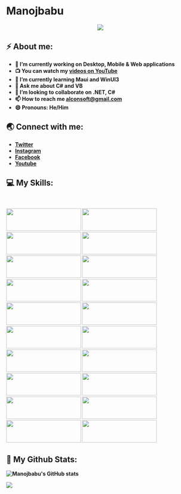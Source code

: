 <!--<img alt="Hi, I’m Manojbabu" src="https://user-images.githubusercontent.com/83714923/142685420-a915c605-bb0e-434d-adb7-9fa55bebeaa0.gif" style="width:100%;height:120px;">-->
<h1><b>Manojbabu<b></h1>
<p align="center"><img src="https://visitor-badge.laobi.icu/badge?page_id=manusoft" style="max-width: 100%;"></p>

<h2>⚡ About me:</h2>

- 🔭 I’m currently working on **Desktop**, Mobile & **Web** applications
- 📺 You can watch my [videos on YouTube](https://www.youtube.com/channel/UCoMM7wGVmR85X_VwpByChlA)
- 🌱 I’m currently learning **Maui and WinUI3**
- 💬 Ask me about **C# and VB** 
- 💞️ I’m looking to collaborate on **.NET, C#**
- 📫 How to reach me **alconsoft@gmail.com**
- 😄 Pronouns: He/Him

<h2>🌏 Connect with me:</h2>

- [Twitter](https://twitter.com/alconsoft)
- [Instagram](https://www.instagram.com/man0jbabu/) 
- [Facebook](https://www.facebook.com/manuven)
- [Youtube](https://www.youtube.com/channel/UCoMM7wGVmR85X_VwpByChlA)

<h2>💻 My Skills:</h2><br>
<p>  
  <img src="https://img.shields.io/badge/MAUI-004E8C?style=for-the-badge&logo=.net&logoColor=yellow" style="width:200px;height:60px;"/>
  <img src="https://img.shields.io/badge/WINUI-3-004E8C?style=for-the-badge&logo=.net&logoColor=yellow" style="width:200px;height:60px;"/>
  <img src="https://img.shields.io/badge/visual%20basic-004E8C?style=for-the-badge&logo=.net&logoColor=yellow" style="width:200px;height:60px;"/>
  <img src="https://img.shields.io/badge/C%20SHARP-9A4993?style=for-the-badge&logo=.net&logoColor=yellow" style="width:200px;height:60px;"/>
  <img src="https://img.shields.io/badge/asp.net-FF9930?style=for-the-badge&logo=.net&logoColor" style="width:200px;height:60px;"/>
  
  <img src="https://img.shields.io/badge/Java-orange?style=for-the-badge&logo=java&logoColor=blue" style="width:200px;height:60px;"/>
  
  <img src="https://img.shields.io/badge/flutter-69B7F9?style=for-the-badge&logo=flutter&logoColor=173A79" style="width:200px;height:60px;"/>
  <img src="https://img.shields.io/badge/dart-FCD006?style=for-the-badge&logo=dart&logoColor=173A79" style="width:200px;height:60px;"/>
  <img src="https://img.shields.io/badge/react-black?style=for-the-badge&logo=react&logoColor=5ADAFD" style="width:200px;height:60px;"/>
  <img src="https://img.shields.io/badge/nodejs-8CC64C?style=for-the-badge&logo=node.js&logoColor=red"style="width:200px;height:60px;"/>
  <img src="https://img.shields.io/badge/php-788AC8?style=for-the-badge&logo=php&logoColor=black" style="width:200px;height:60px;"/>
  
  <img src="https://img.shields.io/badge/jquery-black?style=for-the-badge&logo=jquery&logoColor=0B66AD" style="width:200px;height:60px;"/>
  <img src="https://img.shields.io/badge/bootstrap-7E12FB?style=for-the-badge&logo=bootstrap&logoColor=white" style="width:200px;height:60px;"/>
  <img src="https://img.shields.io/badge/html5-E44D26?style=for-the-badge&logo=html5&logoColor=white" style="width:200px;height:60px;"/>
  <img src="https://img.shields.io/badge/css3-0170BA?style=for-the-badge&logo=css3&logoColor" style="width:200px;height:60px;"/>
  <img src="https://img.shields.io/badge/javascript-black?style=for-the-badge&logo=javascript&logoColor=F7DF1E" style="width:200px;height:60px;"/>
  
  <img src="https://img.shields.io/badge/c-659AD2?style=for-the-badge&logo=c&logoColor=5C2D91" style="width:200px;height:60px;"/>
  <img src="https://img.shields.io/badge/fortran-DFB317?style=for-the-badge&logo=fortran&logoColor" style="width:200px;height:60px;"/>
  <img src="https://img.shields.io/badge/cobol-0170BA?style=for-the-badge&logo=cobol&logoColor=blue" style="width:200px;height:60px;"/>
  <img src="https://img.shields.io/badge/q-basic-1ABC9C?style=for-the-badge&logo=q-basic&logoColor" style="width:200px;height:60px;"/> 

 
</p>

<h2 align="left">🚀 My Github Stats:</h2>
  
  ![Manojbabu's GitHub stats](https://github-readme-stats.vercel.app/api?username=manusoft&theme=prussian&border_color=404040&show_icons=true)
  
  ![](https://github-readme-stats.vercel.app/api/top-langs/?username=manusoft&theme=prussian&border_color=404040) 
  
  
  
  
